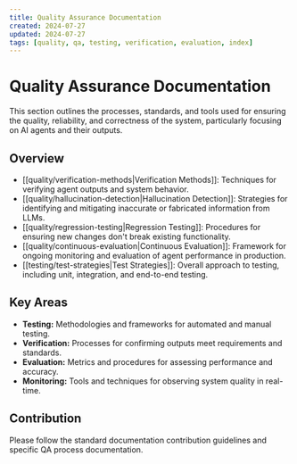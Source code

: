 ```yaml
---
title: Quality Assurance Documentation
created: 2024-07-27
updated: 2024-07-27
tags: [quality, qa, testing, verification, evaluation, index]
---
```


# Quality Assurance Documentation

This section outlines the processes, standards, and tools used for ensuring the quality, reliability, and correctness of the system, particularly focusing on AI agents and their outputs.

## Overview

*   [[quality/verification-methods|Verification Methods]]: Techniques for verifying agent outputs and system behavior.
*   [[quality/hallucination-detection|Hallucination Detection]]: Strategies for identifying and mitigating inaccurate or fabricated information from LLMs.
*   [[quality/regression-testing|Regression Testing]]: Procedures for ensuring new changes don't break existing functionality.
*   [[quality/continuous-evaluation|Continuous Evaluation]]: Framework for ongoing monitoring and evaluation of agent performance in production.
*   [[testing/test-strategies|Test Strategies]]: Overall approach to testing, including unit, integration, and end-to-end testing.

## Key Areas

*   **Testing:** Methodologies and frameworks for automated and manual testing.
*   **Verification:** Processes for confirming outputs meet requirements and standards.
*   **Evaluation:** Metrics and procedures for assessing performance and accuracy.
*   **Monitoring:** Tools and techniques for observing system quality in real-time.

## Contribution

Please follow the standard documentation contribution guidelines and specific QA process documentation. 